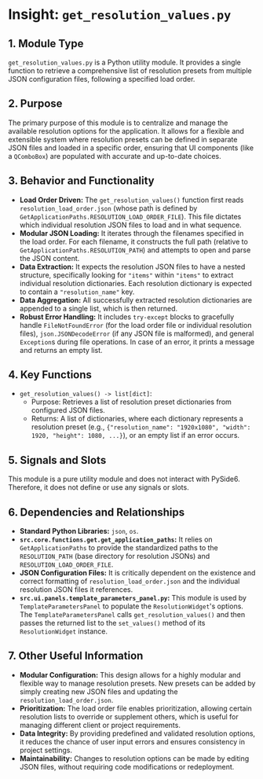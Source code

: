 # Insight: `get_resolution_values.py`

## 1. Module Type

`get_resolution_values.py` is a Python utility module. It provides a single function to retrieve a comprehensive list of resolution presets from multiple JSON configuration files, following a specified load order.

## 2. Purpose

The primary purpose of this module is to centralize and manage the available resolution options for the application. It allows for a flexible and extensible system where resolution presets can be defined in separate JSON files and loaded in a specific order, ensuring that UI components (like a `QComboBox`) are populated with accurate and up-to-date choices.

## 3. Behavior and Functionality

- **Load Order Driven:** The `get_resolution_values()` function first reads `resolution_load_order.json` (whose path is defined by `GetApplicationPaths.RESOLUTION_LOAD_ORDER_FILE`). This file dictates which individual resolution JSON files to load and in what sequence.
- **Modular JSON Loading:** It iterates through the filenames specified in the load order. For each filename, it constructs the full path (relative to `GetApplicationPaths.RESOLUTION_PATH`) and attempts to open and parse the JSON content.
- **Data Extraction:** It expects the resolution JSON files to have a nested structure, specifically looking for `"items"` within `"items"` to extract individual resolution dictionaries. Each resolution dictionary is expected to contain a `"resolution_name"` key.
- **Data Aggregation:** All successfully extracted resolution dictionaries are appended to a single list, which is then returned.
- **Robust Error Handling:** It includes `try-except` blocks to gracefully handle `FileNotFoundError` (for the load order file or individual resolution files), `json.JSONDecodeError` (if any JSON file is malformed), and general `Exception`s during file operations. In case of an error, it prints a message and returns an empty list.

## 4. Key Functions

- `get_resolution_values() -> list[dict]`:
  - Purpose: Retrieves a list of resolution preset dictionaries from configured JSON files.
  - Returns: A list of dictionaries, where each dictionary represents a resolution preset (e.g., `{"resolution_name": "1920x1080", "width": 1920, "height": 1080, ...}`), or an empty list if an error occurs.

## 5. Signals and Slots

This module is a pure utility module and does not interact with PySide6. Therefore, it does not define or use any signals or slots.

## 6. Dependencies and Relationships

- **Standard Python Libraries:** `json`, `os`.
- **`src.core.functions.get.get_application_paths`:** It relies on `GetApplicationPaths` to provide the standardized paths to the `RESOLUTION_PATH` (base directory for resolution JSONs) and `RESOLUTION_LOAD_ORDER_FILE`.
- **JSON Configuration Files:** It is critically dependent on the existence and correct formatting of `resolution_load_order.json` and the individual resolution JSON files it references.
- **`src.ui.panels.template_parameters_panel.py`:** This module is used by `TemplateParametersPanel` to populate the `ResolutionWidget`'s options. The `TemplateParametersPanel` calls `get_resolution_values()` and then passes the returned list to the `set_values()` method of its `ResolutionWidget` instance.

## 7. Other Useful Information

- **Modular Configuration:** This design allows for a highly modular and flexible way to manage resolution presets. New presets can be added by simply creating new JSON files and updating the `resolution_load_order.json`.
- **Prioritization:** The load order file enables prioritization, allowing certain resolution lists to override or supplement others, which is useful for managing different client or project requirements.
- **Data Integrity:** By providing predefined and validated resolution options, it reduces the chance of user input errors and ensures consistency in project settings.
- **Maintainability:** Changes to resolution options can be made by editing JSON files, without requiring code modifications or redeployment.